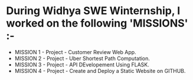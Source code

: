 # During Widhya SWE Winternship, I worked on the following 'MISSIONS' :- 
- MISSION 1 - Project - Customer Review Web App.
- MISSION 2 - Project - Uber Shortest Path Computation.
- MISSION 3 - Project - API DEvelopement Using FLASK.
- MISSION 4 - Project - Create and Deploy a Static Website on GITHUB.
